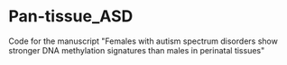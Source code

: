 # Pan-tissue_ASD
Code for the manuscript "Females with autism spectrum disorders show stronger DNA methylation signatures than males in perinatal tissues"
